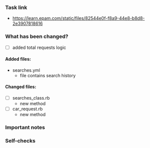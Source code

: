 ### Task link
* https://learn.epam.com/static/files/82544e0f-f8a9-44e8-b8d8-2e3907818616
### What has been changed?
- [ ] added total requests logic
#### Added files:
+ searches.yml
    * file contains search history
#### Changed files:
- [ ] searches_class.rb
     * new method
- [ ] car_request.rb
  * new method
### Important notes

### Self-checks



